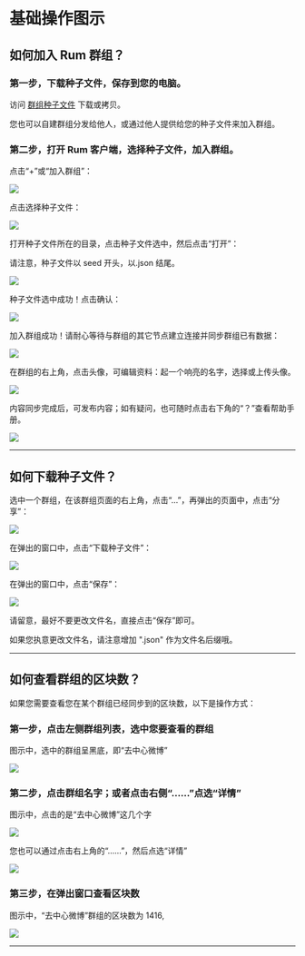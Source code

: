 # 基础操作图示

## 如何加入 Rum 群组？

### 第一步，下载种子文件，保存到您的电脑。

访问 [群组种子文件](rum-app/README.md) 下载或拷贝。

您也可以自建群组分发给他人，或通过他人提供给您的种子文件来加入群组。

### 第二步，打开 Rum 客户端，选择种子文件，加入群组。

点击“+”或“加入群组”：

![](./images/s-1.png)

点击选择种子文件：

![](./images/s-2.png)

打开种子文件所在的目录，点击种子文件选中，然后点击“打开”：

请注意，种子文件以 seed 开头，以.json 结尾。

![](./images/s-3.png)

种子文件选中成功！点击确认：

![](./images/s-4.png)

加入群组成功！请耐心等待与群组的其它节点建立连接并同步群组已有数据：

![](./images/s-5.png)

在群组的右上角，点击头像，可编辑资料：起一个响亮的名字，选择或上传头像。

![](./images/s-6.png)

内容同步完成后，可发布内容；如有疑问，也可随时点击右下角的“？”查看帮助手册。

![](./images/s-7.png)


---

## 如何下载种子文件？

选中一个群组，在该群组页面的右上角，点击“…”，再弹出的页面中，点击“分享”：

![](./images/t-1.png)

在弹出的窗口中，点击“下载种子文件”：

![](./images/t-2.png)

在弹出的窗口中，点击“保存”：

![](./images/t-3.png)

请留意，最好不要更改文件名，直接点击“保存”即可。

如果您执意更改文件名，请注意增加 ".json" 作为文件名后缀哦。

---

## 如何查看群组的区块数？

如果您需要查看您在某个群组已经同步到的区块数，以下是操作方式：

### 第一步，点击左侧群组列表，选中您要查看的群组

图示中，选中的群组呈黑底，即“去中心微博”

![](./images/a-1.png)

### 第二步，点击群组名字；或者点击右侧“……”点选“详情”

图示中，点击的是“去中心微博”这几个字

![](./images/a-2.png)

您也可以通过点击右上角的“……”，然后点选“详情”

![](./images/a-5.png)

### 第三步，在弹出窗口查看区块数

图示中，“去中心微博”群组的区块数为 1416,

![](./images/a-3.png)


---
